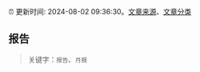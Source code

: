 :alarm_clock: 更新时间: 2024-08-02 09:36:30。[文章来源](/README.md)、[文章分类](/TAGS.md)

## 报告


> 关键字：`报告`、`月报`




